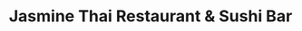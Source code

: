 ---
layout: place
title: "Jasmine Thai Restaurant & Sushi Bar"
permalink: /connecticut/new-london/jasmine-thai-restaurant-sushi-bar.html
stateAbbr: CT
stateName: Connecticut
cityName: New London
seo:
  name: "Jasmine Thai Restaurant & Sushi Bar"
  type: Restaurant
  links: null
description: "Jasmine Thai Restaurant & Sushi Bar serves delicious sushi in New London, Connecticut. Try fresh Japanese dishes for a great dining experience. "
place_id: ChIJTQfw0l0O5okR5K9_I8annJc
photos:
  - name: >-
      places/ChIJTQfw0l0O5okR5K9_I8annJc/photos/AeeoHcKaE4X9qOCEDGZZvHCBB8P_PVpZbZWPeGYDjJXACMrKkHaiv-EXWxNjPyN_zMDVet3nEanWermsML1ns2XocvElPu1rgJrl1xPx09ZYqDlCcyuHp_a9i_F_2u7eJnwMDABPTvIROcBJFVmZrn47i1PAzLLtVK16lIQ-YpXG940ZFwMpWaPLHx0dff_W76i1eKuSZQqiveEO6Tj1jbFlokP5D4sHW0VF3BRgT1DU9zBbIk5t9xZQTb5ANTsU0w9rsGIopFtwbNsV1IWDYW1GniM0VoT5dor1s09P0mgYQTakwNXUKusefHRY4To1XxvuRJSDpZ9ZTagGcrd0EeeOYtDMB0suad5CjDJ2S46Dc1FYFTn0jrSnG_Q4DQmKRqphr1OxfMdl08cKUXgDp0z3p7-mTjS5sYUhAeQjCQpFNKVW3g
    widthPx: 4032
    heightPx: 3024
    authorAttributions:
      - displayName: Jean M. Grenier
        uri: https://maps.google.com/maps/contrib/112118464006879851364
        photoUri: >-
          https://lh3.googleusercontent.com/a/ACg8ocJVMePnqJ6zb_kxuM8FXS0KHFFSLPcl4JFDifrAE6LEgCYxEQ=s100-p-k-no-mo
    flagContentUri: >-
      https://www.google.com/local/imagery/report/?cb_client=maps_api_places.places_api&image_key=!1e10!2sCIHM0ogKEICAgIC2qb-uBw&hl=en-US
    googleMapsUri: >-
      https://www.google.com/maps/place//data=!3m4!1e2!3m2!1sCIHM0ogKEICAgIC2qb-uBw!2e10!4m2!3m1!1s0x89e60e5dd2f0074d:0x979ca7c6237fafe4
  - name: >-
      places/ChIJTQfw0l0O5okR5K9_I8annJc/photos/AeeoHcJr-MvEow5hC5c88YJQbz3jMakW9Ka9DlsiA9niwWADKGDVoleBs-nQVINUC37ZBsQfulfQVVI8Jc7-ivFwRREb3KJAjjuXI88JJ_LAVOPGHaoT-H2QaxB-AAXKayM6D85djzZxyIfzm7nlL-fjiyDDYM2iwhNaFVX9P1swtUKHpTMi87FNk61-ppxnNe90AvlEJ5thrgj09w3WKBIAkY7mTyxTLOytXECUhf0AzwFDrTdrt8VpweS-b8qax6LcqFMyZkkz8moRUIoHWxQUAcDCj8O7gHzBEhL9mKUArLOtjif7TnEBhuwvkbrXKFd6yhbarP7f4Fqvc4upu6nQwjxjMLsS3UqvC1VElLqrbkz5FHAK2OsfLrTjEtug3p6HMWypWeM4Wb3_tf7pyuGh_U-tpoAkdq-YzwF0V7sQsHYpfog
    widthPx: 4032
    heightPx: 2268
    authorAttributions:
      - displayName: Tony Marshall (tonymarshallmusic)
        uri: https://maps.google.com/maps/contrib/103647986750580258569
        photoUri: >-
          https://lh3.googleusercontent.com/a-/ALV-UjWQ0eUSdoLL7JAw7wJKXSah0kWqf_-oYUKM62N16zebqesZq0z-og=s100-p-k-no-mo
    flagContentUri: >-
      https://www.google.com/local/imagery/report/?cb_client=maps_api_places.places_api&image_key=!1e10!2sCIHM0ogKEICAgICDx6DaoQE&hl=en-US
    googleMapsUri: >-
      https://www.google.com/maps/place//data=!3m4!1e2!3m2!1sCIHM0ogKEICAgICDx6DaoQE!2e10!4m2!3m1!1s0x89e60e5dd2f0074d:0x979ca7c6237fafe4
  - name: >-
      places/ChIJTQfw0l0O5okR5K9_I8annJc/photos/AeeoHcKw8E-aP4HfTRs01FbKtsrvkojCSUs5sM9gBXSiKpCPHxdSsBwk8ikp7TJEVA87Ehvx-pm28OOkTp1S4lCXnYdXJ3_Nk3LmRmJdhcjkdPQjJIlZ_fGoNRorYU4xLC4P5iHqi44rb6DPkEcE3VG67MC-Cf0rIATTTTeX84zBEVYobFs2UzGE-5hbxeuK8TV1-zj-1xu1SrW2NEvb7Pdccjf3COqiwaZ5m_0MyU2df0CEr0yavSG-1LdWcDKTGrgh7w5GceX037Ku5VVHVimD42xhAF5qort_i4uJtBm2RMPguxbUK8gFFsAMCREKIxyD_umqgFX_xKYufFwp9We2DlOKZFZdSBg1mKKvjX3Cz8vIGughaHGiU3WCjcDb1mpe2KqWpZd-5uCJX3C6LKI1-W9H3jfrnqS0ZWd9gTsH-Ggt1Q
    widthPx: 2992
    heightPx: 2992
    authorAttributions:
      - displayName: Mark Brito
        uri: https://maps.google.com/maps/contrib/117537009540860930696
        photoUri: >-
          https://lh3.googleusercontent.com/a-/ALV-UjVQlzikSlW4UZF0T9AyGJpZZXTiWdhqdwl8jbQnGsZZu9aIkhR8=s100-p-k-no-mo
    flagContentUri: >-
      https://www.google.com/local/imagery/report/?cb_client=maps_api_places.places_api&image_key=!1e10!2sCIHM0ogKEICAgMCAk46Hcg&hl=en-US
    googleMapsUri: >-
      https://www.google.com/maps/place//data=!3m4!1e2!3m2!1sCIHM0ogKEICAgMCAk46Hcg!2e10!4m2!3m1!1s0x89e60e5dd2f0074d:0x979ca7c6237fafe4
  - name: >-
      places/ChIJTQfw0l0O5okR5K9_I8annJc/photos/AeeoHcKcE9ePOdk-wYJ4VQkqhIu2ko0dQ9tCoZWlkZ3Bq81PmwZYBgHi0pvgVaNe_BPGZLoiVQEeeSKD5CEsrQ6J2Ni-Kr3LVYVH6qGkzGOZ17Oz2Riq8Mn63m9zzYXB8dcbl8XdrPQGkXV5skfWXhRZFwNTWusT6ln76XITZD_zaVoPAeP_im1FVyTxQirtC626S7Xcu2ubthq00Z-tC7TqyOk3ErYAs6zcCFRrMiHPjaqSc69UnOCEIT97j4g_MV0DAD8PBOkHOJELVCbeuiE8sy31C7DjSeFqcd-urVCwurBRoGGx7Q04uVU5oF30wjESnBF4UjUyYeQT11f3qoRrCsxY2YsRNLkbhCN_bqRhNVRSckuY-v3dz5rJm47hR714zp_k8jtVp2W28lFrn9XRXh-02BobOcJSIS14hDVSj6j8DqGu
    widthPx: 3000
    heightPx: 4000
    authorAttributions:
      - displayName: Ruben Olmeda
        uri: https://maps.google.com/maps/contrib/100105700831324177334
        photoUri: >-
          https://lh3.googleusercontent.com/a/ACg8ocLWFTso6Jhbe31__ecNLt7-zXtXq0C5orAUAiwJ94DraUcZfw=s100-p-k-no-mo
    flagContentUri: >-
      https://www.google.com/local/imagery/report/?cb_client=maps_api_places.places_api&image_key=!1e10!2sCIHM0ogKEICAgICzoZXIkAE&hl=en-US
    googleMapsUri: >-
      https://www.google.com/maps/place//data=!3m4!1e2!3m2!1sCIHM0ogKEICAgICzoZXIkAE!2e10!4m2!3m1!1s0x89e60e5dd2f0074d:0x979ca7c6237fafe4
  - name: >-
      places/ChIJTQfw0l0O5okR5K9_I8annJc/photos/AeeoHcKU1zrFX1-bqyomTco3B0bE8HwgJA-mzVcbbNxdRAylCZndygaZbBhAyFS6_Kksjx1_AvqlYC3KyPXXn3aE8k3Wa_4rD7-uCIbvY5EmBf6G9tFEBJiMtAWblg03KyDIxIZTwc99_AL53nDB4wFV2Pealsrk94_DfTDDk6NkB64BAj6IPTZUALqop7pDxK8mpAcVzwc-UEUb52pM45UJSiuacy-l06FEG9g-cziAy9HUyMelNgI4nf-L526ZDP1WoNcs4vdwYSYZo5F7Noi9LX5qoWbT4gMN28HVAiwtr7mdhnZAt-oCOLYEEaNXSIBrs__oYPkfK8eyadkfBAZCiI2HlSfRij5AZxc6vskg5CKXFfpJwsRR-iIK23RZS9o1JR9jtX7HC9Lxq80b16luX4PC_jXW9vYYTu-3kDoDu1naYDKQ
    widthPx: 4032
    heightPx: 3024
    authorAttributions:
      - displayName: Stacy Whitehead
        uri: https://maps.google.com/maps/contrib/118023160368935742972
        photoUri: >-
          https://lh3.googleusercontent.com/a-/ALV-UjUhGb95l6kKg7qDP83TgXce-EO2FMLaP8XPpLxRYouGBO-Robs=s100-p-k-no-mo
    flagContentUri: >-
      https://www.google.com/local/imagery/report/?cb_client=maps_api_places.places_api&image_key=!1e10!2sCIHM0ogKEICAgICZ7vKxowE&hl=en-US
    googleMapsUri: >-
      https://www.google.com/maps/place//data=!3m4!1e2!3m2!1sCIHM0ogKEICAgICZ7vKxowE!2e10!4m2!3m1!1s0x89e60e5dd2f0074d:0x979ca7c6237fafe4
  - name: >-
      places/ChIJTQfw0l0O5okR5K9_I8annJc/photos/AeeoHcIa0fTqswqYg5D5xD5Sh3gkKNWQqF814XivuY94LNgkW6d4HuhwecgSk3u1A031x-faqB8ofkoGxB_VKfSapMPJha8rRv_7KOtwWklOYbgS_JaaKtcB4_mtT68gmDR2AGQpPeXwnNYEr7CcVuu74yINfysw3S7y7FDfoVajMgXCUgZ9esqadwPOmuqETfuSxkkVgnsCjx2FptDmsKaA0OKbRRAZXK3EaxtC3kfHitAXFxDBQynyn2NucvjAo0cxTC0JWyttOxdn5BdA35aLE2hjiqmFojDBF0Wc20XcPpUixijinxDJyH6m50U2Pvud8pXhczSlGSXoI_8aFmbyHxNQx_4n93vQ3gi1rY86ufdEQkKDCAim8y02Uo3wjrhsS1cdIBn8IY-k7VvMIqEU7Lqa50-B1Zi2BFRBiPIFOoS4l3s
    widthPx: 4000
    heightPx: 3000
    authorAttributions:
      - displayName: Angie Cordeiro
        uri: https://maps.google.com/maps/contrib/114362385328784384352
        photoUri: >-
          https://lh3.googleusercontent.com/a-/ALV-UjUP0-bLq_I5dCAgg7cOL0pf7l7dQrS-r-Cs1w4dMtTSI6kC6jOfig=s100-p-k-no-mo
    flagContentUri: >-
      https://www.google.com/local/imagery/report/?cb_client=maps_api_places.places_api&image_key=!1e10!2sCIHM0ogKEICAgIDBodH__wE&hl=en-US
    googleMapsUri: >-
      https://www.google.com/maps/place//data=!3m4!1e2!3m2!1sCIHM0ogKEICAgIDBodH__wE!2e10!4m2!3m1!1s0x89e60e5dd2f0074d:0x979ca7c6237fafe4
  - name: >-
      places/ChIJTQfw0l0O5okR5K9_I8annJc/photos/AeeoHcIyFuSd6MRKldv628pMGOJCorhSSh6aa5xuQ-spvfrN2uBtBTTm5v4yQ5sy5k29gPUdQ_noQOl-8eO73PTZMzDDoukexD6AW3XsUw7Ljwm4JL1s1EobW7rBldDm-UbCKW80NJyEANSTcooZUg9HslkRWH2TI1iCpHdGRa06RBMqbk4iHBY457R7cuPYREaPG0RggT8rRg4KnDS1jy40LbBTfU12ewaYOFX2ZUDB92xBoYSNPprkmQJgMaA_3_tmgnKIJIbyv0f_l9lTQm4AfNcP_OWVZ_AMKkgIpYZWDEOq5Edjmyuox8B8aM3L8JhZdTNXpIlwNMbzaUUeugkWXJHZ3Ge51onsDCIAN4X7TZ2Ir0au4uSOe-Rh-P6ETuk5tqeZVOHzuff6GI9a7k6T835E0L5wm1HwfDrrtvCBpgekrk-v
    widthPx: 3024
    heightPx: 4032
    authorAttributions:
      - displayName: Satish Murugavel
        uri: https://maps.google.com/maps/contrib/117714211054601311872
        photoUri: >-
          https://lh3.googleusercontent.com/a/ACg8ocLD2w05yC4Qyt89uXZ69bFWduPHVGb9cfOI4EurJUdZ84UZyKuA=s100-p-k-no-mo
    flagContentUri: >-
      https://www.google.com/local/imagery/report/?cb_client=maps_api_places.places_api&image_key=!1e10!2sCIHM0ogKEICAgICHi_zCsAE&hl=en-US
    googleMapsUri: >-
      https://www.google.com/maps/place//data=!3m4!1e2!3m2!1sCIHM0ogKEICAgICHi_zCsAE!2e10!4m2!3m1!1s0x89e60e5dd2f0074d:0x979ca7c6237fafe4
  - name: >-
      places/ChIJTQfw0l0O5okR5K9_I8annJc/photos/AeeoHcKPa2KszP24aEV5K_rygAwYrSwoQhPMK1fuZM1oc77gtZcSItyJK_jHUCdNg6aoGCV-UhhW83K_Mbx-IEwifDd87eQHLeWHEbfWDumqRFw1u4-yN3DU9WIGvLVDkCOMGJgzgFzvfN4AWj3uvQNKwHEVnjs2Uk3bLXl23v3OBYohh8torYTAxoNyRvGoycK8Gr9XnqsIGTPnlW_11CzeEhGwftFfXzseTpU8QgwjEomDeEEjyt5EKICb-Tgg3u3QGSZeQIn-RVKDEVVNK7NMrC-fhAZuutqQeqMa8QYGl1PwtdBVHdXZeTdNvu4sA03a9edN1cqxEpjOF6OELGa3cyRe276IZg0H9TK1F8hkGVuYI04RmYH9KPTRSwMjcAY6AgAowHeLlp7ZknoTT_56SPPhF9pb1eS9kWwsh_gDWQs
    widthPx: 2536
    heightPx: 1930
    authorAttributions:
      - displayName: Jiaren Li
        uri: https://maps.google.com/maps/contrib/102635373076644181576
        photoUri: >-
          https://lh3.googleusercontent.com/a/ACg8ocImNdBMTGTEv_jVSXMhPYUhg44CCLh7nnOfgDciglMe_LgqSQ=s100-p-k-no-mo
    flagContentUri: >-
      https://www.google.com/local/imagery/report/?cb_client=maps_api_places.places_api&image_key=!1e10!2sCIHM0ogKEICAgICkubjpUg&hl=en-US
    googleMapsUri: >-
      https://www.google.com/maps/place//data=!3m4!1e2!3m2!1sCIHM0ogKEICAgICkubjpUg!2e10!4m2!3m1!1s0x89e60e5dd2f0074d:0x979ca7c6237fafe4
  - name: >-
      places/ChIJTQfw0l0O5okR5K9_I8annJc/photos/AeeoHcJMSzuO7ev_TAHjJ4fPKDIqsiCx985ih_X7Pl4PW9Uuc8nwH-K9ybxUC7oQqlQzWLXksSMLlCNRbYsztqgCMdQnzNNXZJiE6YC9yVg7GBhXeaPaOMbgRXw0G9GRnxdJiuo51cBJH7zaT68RAsYcXKomyH8yFkSuT1BrP_pXgoEzp9lAC8WaS4n6KRH9LdvRarPLksVrSs0OvYct5iLIKEEX1Nr3ps591EuTIa9YYGRVY7C3vjiS8LISAMUfKpFdE1nvBd_bFrZZyH55Jm7mx23G17pV2T2mL1cm6sr9cb8VcIbfBiOuG8c7ofY7nYdKcAWzKACn88mzs3rmIgX8U0X-pSIuVOySNTRChr3g1TIcJVuDY2FaZ0gSylxIOiLXFYtYxjlr2Cc_5LbRhGrZV6W5YgaW6jd8ZsChyMcKwBeaiHRe
    widthPx: 4032
    heightPx: 3024
    authorAttributions:
      - displayName: Anthony Gibbs
        uri: https://maps.google.com/maps/contrib/116236262576525617099
        photoUri: >-
          https://lh3.googleusercontent.com/a/ACg8ocLOp11qlxBnvjkOplIjdtxakzFP5WPPrF9Wq8poLB-RALftiA=s100-p-k-no-mo
    flagContentUri: >-
      https://www.google.com/local/imagery/report/?cb_client=maps_api_places.places_api&image_key=!1e10!2sCIHM0ogKEICAgICLt-ny3AE&hl=en-US
    googleMapsUri: >-
      https://www.google.com/maps/place//data=!3m4!1e2!3m2!1sCIHM0ogKEICAgICLt-ny3AE!2e10!4m2!3m1!1s0x89e60e5dd2f0074d:0x979ca7c6237fafe4
  - name: >-
      places/ChIJTQfw0l0O5okR5K9_I8annJc/photos/AeeoHcIQFVQeqxQBtn8enlhSE6xa_NysmR0LPyNzJ8j53N89ItZpT0aIPWrZf-BScv_R7eGc-q6RkZAu-6Qo3iAEI1XmwO_UUIN5Ajh2E5zh9xQHwp6D-vAOgtoHUBflqSh9XsIhNzttPcMdbPMADA2E7ScGV57T5LOIxA6G884TgXeQ4tBntb0xk7Vtj-3Ark8BSrujJaSTzjKCxGFWNv0yopuaCkliXuaR7UQ4bl599EwMsmtZ4L0PL7vetO4Z0vz6_YayIpTbjhc_Fzrt8ADSrgoSVglitNcwgRNrme56zJ2LBiYqHvN0KMs5fsjjs3EmVW1SS_-Tw_bbUOhKbrqbJJoDbblBp2tMd7AtcocQSf5YMtt2qRIOFwu4Y0rE6ZGy1d57c9_NR5RqP-9Fy-GLSHhmKeOfJ-24sH04Ncr552z6zvNW
    widthPx: 4080
    heightPx: 3072
    authorAttributions:
      - displayName: David R
        uri: https://maps.google.com/maps/contrib/106880377712468747626
        photoUri: >-
          https://lh3.googleusercontent.com/a-/ALV-UjWteq-CAU9Dxc82h-RYUjE8Rom32yB3-jJr7IKUfuT0PbRoqCCDHQ=s100-p-k-no-mo
    flagContentUri: >-
      https://www.google.com/local/imagery/report/?cb_client=maps_api_places.places_api&image_key=!1e10!2sCIHM0ogKEICAgICRpd2blgE&hl=en-US
    googleMapsUri: >-
      https://www.google.com/maps/place//data=!3m4!1e2!3m2!1sCIHM0ogKEICAgICRpd2blgE!2e10!4m2!3m1!1s0x89e60e5dd2f0074d:0x979ca7c6237fafe4
address: 470 Bank St, New London, CT 06320, USA
street: 470 Bank St
city: New London
state: CT
zip: '06320'
country: USA
neighborhood: null
latitude: '41.350006'
longitude: '-72.100550'
accessibility_options:
  wheelchairAccessibleParking: true
  wheelchairAccessibleEntrance: true
  wheelchairAccessibleRestroom: true
  wheelchairAccessibleSeating: true
business_status: OPERATIONAL
name: Jasmine Thai Restaurant & Sushi Bar
google_maps_links:
  directionsUri: >-
    https://www.google.com/maps/dir//''/data=!4m7!4m6!1m1!4e2!1m2!1m1!1s0x89e60e5dd2f0074d:0x979ca7c6237fafe4!3e0
  placeUri: https://maps.google.com/?cid=10924791265534914532
  writeAReviewUri: >-
    https://www.google.com/maps/place//data=!4m3!3m2!1s0x89e60e5dd2f0074d:0x979ca7c6237fafe4!12e1
  reviewsUri: >-
    https://www.google.com/maps/place//data=!4m4!3m3!1s0x89e60e5dd2f0074d:0x979ca7c6237fafe4!9m1!1b1
  photosUri: >-
    https://www.google.com/maps/place//data=!4m3!3m2!1s0x89e60e5dd2f0074d:0x979ca7c6237fafe4!10e5
primary_type: Thai Restaurant
opening_hours:
  regular: null
  current: null
secondary_opening_hours:
  regular:
    weekdayDescriptions: null
    type: null
  current:
    weekdayDescriptions: null
    type: null
phone: null
price_level: null
price_range: null
rating: null
rating_count: 0
website: null
reviews: null
parking_options: null
payment_options: null
allow_dogs: null
curbside_pickup: null
delivery: null
dine_in: null
good_for_children: null
good_for_groups: null
good_for_sports: null
live_music: null
menu_for_children: null
outdoor_seating: null
reservable: null
restroom: null
serves_beer: null
serves_breakfast: null
serves_brunch: null
serves_cocktails: null
serves_coffee: null
serves_dinner: null
serves_dessert: null
serves_lunch: null
serves_vegetarian_food: null
serves_wine: null
takeout: null
summary: null

---